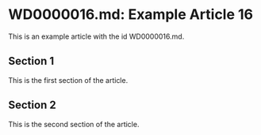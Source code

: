 # WD0000016.md: Example Article 16

This is an example article with the id WD0000016.md.
## Section 1

This is the first section of the article.
## Section 2

This is the second section of the article.

